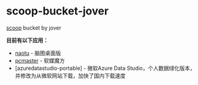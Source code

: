 # scoop-bucket-jover

[scoop](https://github.com/lukesampson/scoop) bucket by jover

**目前有以下应用：**

- [naotu](https://github.com/NaoTu/DesktopNaotu) - 脑图桌面版
- [pcmaster](https://mofang.ruanmei.com/) - 软媒魔方
- [azuredatastudio-portable] - 微软Azure Data Studio，个人数据绿化版本，并修改为从微软网站下载，加快了国内下载速度
